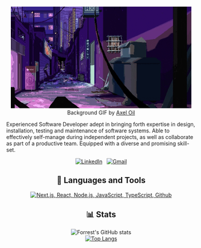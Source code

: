<div align="center">

[![Hello, I'm Mirko!](assets/header.gif)](https://github.com/mirkosisko-dev)<br />
Background GIF by [Axel Oil](https://giphy.com/gifs/pixel-pixelart-axeloil-RgZFvGuI4OxLjuSvRF)

</div>

Experienced Software Developer adept in bringing forth expertise in design, installation, testing and maintenance of software systems. Able to effectively self-manage during independent projects, as well as collaborate as part of a productive team. Equipped with a diverse and promising skill-set.

<div align="center">

[![LinkedIn](https://skillicons.dev/icons?i=linkedin)](https://www.linkedin.com/in/mirko-sisko/) &nbsp;
[![Gmail](https://skillicons.dev/icons?i=gmail)](mailto:mirkosisko.dev@gmail.com?subject=Hello%20Mirko,%20From%20Github)

</div>

<div align="center">

## 🧰 Languages and Tools

[![Next.js, React, Node.js, JavaScript, TypeScript, Github](https://skillicons.dev/icons?i=next,react,nodejs,js,ts,github)](https://skillicons.dev)
<br />

</div>

<div align="center">

## 📊 Stats

![Forrest's GitHub stats](https://github-readme-stats.vercel.app/api?username=mirkosisko-dev&show_icons=true&theme=dracula)<br />
[![Top Langs](https://github-readme-stats.vercel.app/api/top-langs/?username=mirkosisko-dev&theme=dracula&layout=donut)](https://github.com/mirkosisko-dev/github-readme-stats)

</div>